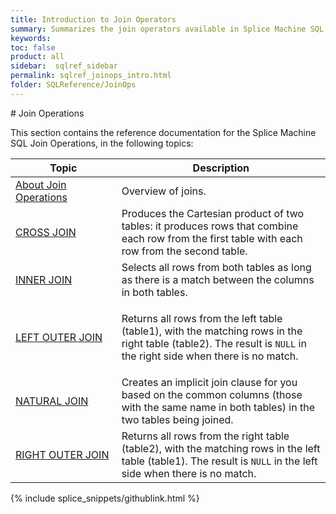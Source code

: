```yaml
---
title: Introduction to Join Operators
summary: Summarizes the join operators available in Splice Machine SQL
keywords: 
toc: false
product: all
sidebar:  sqlref_sidebar
permalink: sqlref_joinops_intro.html
folder: SQLReference/JoinOps
---
```

<section>
<div class="TopicContent" data-swiftype-index="true" markdown="1">
# Join Operations

This section contains the reference documentation for the Splice Machine
SQL Join Operations, in the following topics:

<table summary="Summary table with links to and descriptions of join operation topics">
                <col />
                <col />
                <thead>
                    <tr>
                        <th>Topic</th>
                        <th>Description</th>
                    </tr>
                </thead>
                <tbody>
                    <tr>
                        <td><a href="sqlref_joinops_about.html">About Join Operations</a>
                        </td>
                        <td>Overview of joins.</td>
                    </tr>
                    <tr>
                        <td class="CodeFont"><a href="sqlref_joinops_crossjoin.html">CROSS JOIN</a>
                        </td>
                        <td>Produces the Cartesian product of two tables: it produces rows that combine each row from the first table with each row from the second table.</td>
                    </tr>
                    <tr>
                        <td class="CodeFont"><a href="sqlref_joinops_innerjoin.html">INNER JOIN</a>
                        </td>
                        <td>Selects all rows from both tables as long as there is a match between the columns in both tables.

</td>
                    </tr>
                    <tr>
                        <td class="CodeFont"><a href="sqlref_joinops_leftouterjoin.html">LEFT OUTER JOIN</a>
                        </td>
                        <td>
                            <p>Returns all rows from the left table (table1), with the matching rows in the right table (table2). The result is <code>NULL</code> in the right side when there is no match.</p>
                        </td>
                    </tr>
                    <tr>
                        <td class="CodeFont"><a href="sqlref_joinops_naturaljoin.html">NATURAL JOIN</a>
                        </td>
                        <td> Creates an implicit join clause for you based on the common columns (those with the same name in both tables) in the two tables being joined. </td>
                    </tr>
                    <tr>
                        <td class="CodeFont"><a href="sqlref_joinops_rightouterjoin.html">RIGHT OUTER JOIN</a>
                        </td>
                        <td>Returns all rows from the right table (table2), with the matching rows in the left table (table1). The result is <code>NULL</code> in the left side when there is no match.</td>
                    </tr>
                </tbody>
            </table>
{% include splice_snippets/githublink.html %}
</div>
</section>

